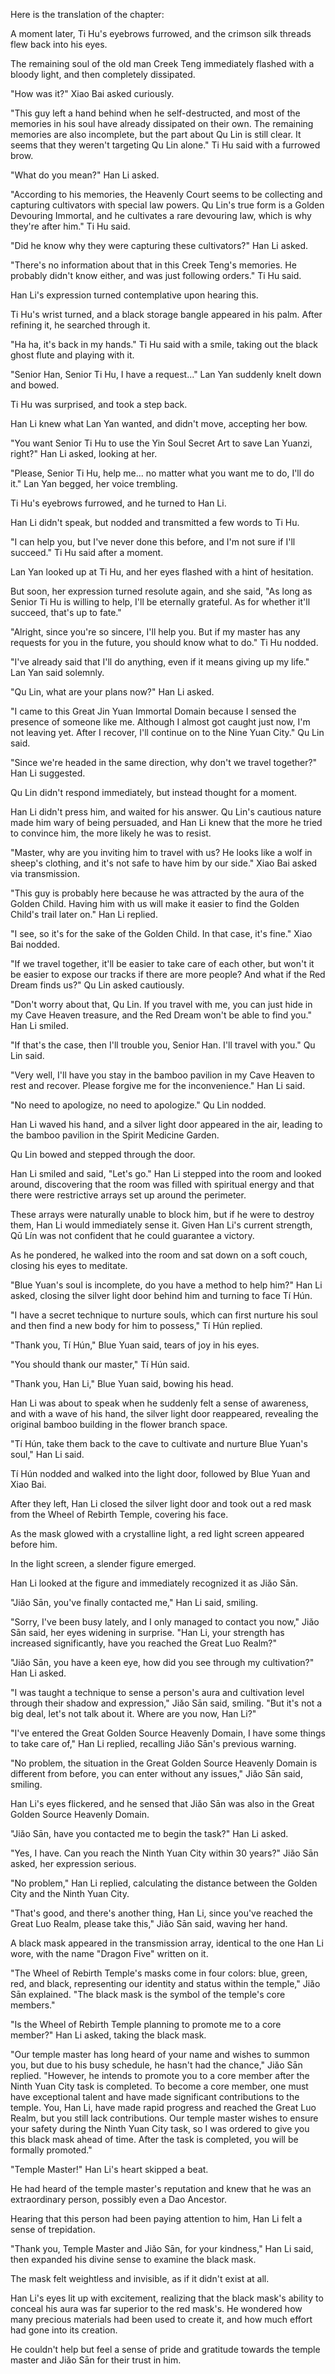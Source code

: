 Here is the translation of the chapter:

A moment later, Ti Hu's eyebrows furrowed, and the crimson silk threads flew back into his eyes.

The remaining soul of the old man Creek Teng immediately flashed with a bloody light, and then completely dissipated.

"How was it?" Xiao Bai asked curiously.

"This guy left a hand behind when he self-destructed, and most of the memories in his soul have already dissipated on their own. The remaining memories are also incomplete, but the part about Qu Lin is still clear. It seems that they weren't targeting Qu Lin alone." Ti Hu said with a furrowed brow.

"What do you mean?" Han Li asked.

"According to his memories, the Heavenly Court seems to be collecting and capturing cultivators with special law powers. Qu Lin's true form is a Golden Devouring Immortal, and he cultivates a rare devouring law, which is why they're after him." Ti Hu said.

"Did he know why they were capturing these cultivators?" Han Li asked.

"There's no information about that in this Creek Teng's memories. He probably didn't know either, and was just following orders." Ti Hu said.

Han Li's expression turned contemplative upon hearing this.

Ti Hu's wrist turned, and a black storage bangle appeared in his palm. After refining it, he searched through it.

"Ha ha, it's back in my hands." Ti Hu said with a smile, taking out the black ghost flute and playing with it.

"Senior Han, Senior Ti Hu, I have a request..." Lan Yan suddenly knelt down and bowed.

Ti Hu was surprised, and took a step back.

Han Li knew what Lan Yan wanted, and didn't move, accepting her bow.

"You want Senior Ti Hu to use the Yin Soul Secret Art to save Lan Yuanzi, right?" Han Li asked, looking at her.

"Please, Senior Ti Hu, help me... no matter what you want me to do, I'll do it." Lan Yan begged, her voice trembling.

Ti Hu's eyebrows furrowed, and he turned to Han Li.

Han Li didn't speak, but nodded and transmitted a few words to Ti Hu.

"I can help you, but I've never done this before, and I'm not sure if I'll succeed." Ti Hu said after a moment.

Lan Yan looked up at Ti Hu, and her eyes flashed with a hint of hesitation.

But soon, her expression turned resolute again, and she said, "As long as Senior Ti Hu is willing to help, I'll be eternally grateful. As for whether it'll succeed, that's up to fate."

"Alright, since you're so sincere, I'll help you. But if my master has any requests for you in the future, you should know what to do." Ti Hu nodded.

"I've already said that I'll do anything, even if it means giving up my life." Lan Yan said solemnly.

"Qu Lin, what are your plans now?" Han Li asked.

"I came to this Great Jin Yuan Immortal Domain because I sensed the presence of someone like me. Although I almost got caught just now, I'm not leaving yet. After I recover, I'll continue on to the Nine Yuan City." Qu Lin said.

"Since we're headed in the same direction, why don't we travel together?" Han Li suggested.

Qu Lin didn't respond immediately, but instead thought for a moment.

Han Li didn't press him, and waited for his answer. Qu Lin's cautious nature made him wary of being persuaded, and Han Li knew that the more he tried to convince him, the more likely he was to resist.

"Master, why are you inviting him to travel with us? He looks like a wolf in sheep's clothing, and it's not safe to have him by our side." Xiao Bai asked via transmission.

"This guy is probably here because he was attracted by the aura of the Golden Child. Having him with us will make it easier to find the Golden Child's trail later on." Han Li replied.

"I see, so it's for the sake of the Golden Child. In that case, it's fine." Xiao Bai nodded.

"If we travel together, it'll be easier to take care of each other, but won't it be easier to expose our tracks if there are more people? And what if the Red Dream finds us?" Qu Lin asked cautiously.

"Don't worry about that, Qu Lin. If you travel with me, you can just hide in my Cave Heaven treasure, and the Red Dream won't be able to find you." Han Li smiled.

"If that's the case, then I'll trouble you, Senior Han. I'll travel with you." Qu Lin said.

"Very well, I'll have you stay in the bamboo pavilion in my Cave Heaven to rest and recover. Please forgive me for the inconvenience." Han Li said.

"No need to apologize, no need to apologize." Qu Lin nodded.

Han Li waved his hand, and a silver light door appeared in the air, leading to the bamboo pavilion in the Spirit Medicine Garden.

Qu Lin bowed and stepped through the door.

Han Li smiled and said, "Let's go."
Han Li stepped into the room and looked around, discovering that the room was filled with spiritual energy and that there were restrictive arrays set up around the perimeter.

These arrays were naturally unable to block him, but if he were to destroy them, Han Li would immediately sense it. Given Han Li's current strength, Qū Lín was not confident that he could guarantee a victory.

As he pondered, he walked into the room and sat down on a soft couch, closing his eyes to meditate.

"Blue Yuan's soul is incomplete, do you have a method to help him?" Han Li asked, closing the silver light door behind him and turning to face Tí Hún.

"I have a secret technique to nurture souls, which can first nurture his soul and then find a new body for him to possess," Tí Hún replied.

"Thank you, Tí Hún," Blue Yuan said, tears of joy in his eyes.

"You should thank our master," Tí Hún said.

"Thank you, Han Li," Blue Yuan said, bowing his head.

Han Li was about to speak when he suddenly felt a sense of awareness, and with a wave of his hand, the silver light door reappeared, revealing the original bamboo building in the flower branch space.

"Tí Hún, take them back to the cave to cultivate and nurture Blue Yuan's soul," Han Li said.

Tí Hún nodded and walked into the light door, followed by Blue Yuan and Xiao Bai.

After they left, Han Li closed the silver light door and took out a red mask from the Wheel of Rebirth Temple, covering his face.

As the mask glowed with a crystalline light, a red light screen appeared before him.

In the light screen, a slender figure emerged.

Han Li looked at the figure and immediately recognized it as Jiǎo Sān.

"Jiǎo Sān, you've finally contacted me," Han Li said, smiling.

"Sorry, I've been busy lately, and I only managed to contact you now," Jiǎo Sān said, her eyes widening in surprise. "Han Li, your strength has increased significantly, have you reached the Great Luo Realm?"

"Jiǎo Sān, you have a keen eye, how did you see through my cultivation?" Han Li asked.

"I was taught a technique to sense a person's aura and cultivation level through their shadow and expression," Jiǎo Sān said, smiling. "But it's not a big deal, let's not talk about it. Where are you now, Han Li?"

"I've entered the Great Golden Source Heavenly Domain, I have some things to take care of," Han Li replied, recalling Jiǎo Sān's previous warning.

"No problem, the situation in the Great Golden Source Heavenly Domain is different from before, you can enter without any issues," Jiǎo Sān said, smiling.

Han Li's eyes flickered, and he sensed that Jiǎo Sān was also in the Great Golden Source Heavenly Domain.

"Jiǎo Sān, have you contacted me to begin the task?" Han Li asked.

"Yes, I have. Can you reach the Ninth Yuan City within 30 years?" Jiǎo Sān asked, her expression serious.

"No problem," Han Li replied, calculating the distance between the Golden City and the Ninth Yuan City.

"That's good, and there's another thing, Han Li, since you've reached the Great Luo Realm, please take this," Jiǎo Sān said, waving her hand.

A black mask appeared in the transmission array, identical to the one Han Li wore, with the name "Dragon Five" written on it.

"The Wheel of Rebirth Temple's masks come in four colors: blue, green, red, and black, representing our identity and status within the temple," Jiǎo Sān explained. "The black mask is the symbol of the temple's core members."

"Is the Wheel of Rebirth Temple planning to promote me to a core member?" Han Li asked, taking the black mask.

"Our temple master has long heard of your name and wishes to summon you, but due to his busy schedule, he hasn't had the chance," Jiǎo Sān replied. "However, he intends to promote you to a core member after the Ninth Yuan City task is completed. To become a core member, one must have exceptional talent and have made significant contributions to the temple. You, Han Li, have made rapid progress and reached the Great Luo Realm, but you still lack contributions. Our temple master wishes to ensure your safety during the Ninth Yuan City task, so I was ordered to give you this black mask ahead of time. After the task is completed, you will be formally promoted."

"Temple Master!" Han Li's heart skipped a beat.

He had heard of the temple master's reputation and knew that he was an extraordinary person, possibly even a Dao Ancestor.

Hearing that this person had been paying attention to him, Han Li felt a sense of trepidation.

"Thank you, Temple Master and Jiǎo Sān, for your kindness," Han Li said, then expanded his divine sense to examine the black mask.

The mask felt weightless and invisible, as if it didn't exist at all.

Han Li's eyes lit up with excitement, realizing that the black mask's ability to conceal his aura was far superior to the red mask's. He wondered how many precious materials had been used to create it, and how much effort had gone into its creation.

He couldn't help but feel a sense of pride and gratitude towards the temple master and Jiǎo Sān for their trust in him.